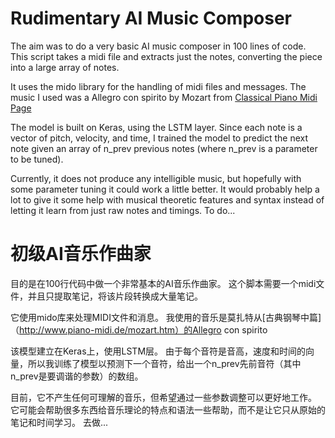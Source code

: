 # Rudimentary AI Music Composer
The aim was to do a very basic AI music composer in 100 lines of code. This script takes a midi file and extracts just the notes, converting the piece into a large array of notes.

It uses the mido library for the handling of midi files and messages. The music I used was a Allegro con spirito by Mozart from [Classical Piano Midi Page](http://www.piano-midi.de/mozart.htm)

The model is built on Keras, using the LSTM layer. Since each note is a vector of pitch, velocity, and time, I trained the model to predict the next note given an array of n_prev previous notes (where n_prev is a parameter to be tuned).

Currently, it does not produce any intelligible music, but hopefully with some parameter tuning it could work a little better. It would probably help a lot to give it some help with musical theoretic features and syntax instead of letting it learn from just raw notes and timings. To do...

# 初级AI音乐作曲家
目的是在100行代码中做一个非常基本的AI音乐作曲家。 这个脚本需要一个midi文件，并且只提取笔记，将该片段转换成大量笔记。

它使用mido库来处理MIDI文件和消息。 我使用的音乐是莫扎特从[古典钢琴中篇]（http://www.piano-midi.de/mozart.htm）的Allegro con spirito

该模型建立在Keras上，使用LSTM层。 由于每个音符是音高，速度和时间的向量，所以我训练了模型以预测下一个音符，给出一个n_prev先前音符（其中n_prev是要调谐的参数）的数组。

目前，它不产生任何可理解的音乐，但希望通过一些参数调整可以更好地工作。 它可能会帮助很多东西给音乐理论的特点和语法一些帮助，而不是让它只从原始的笔记和时间学习。 去做...

